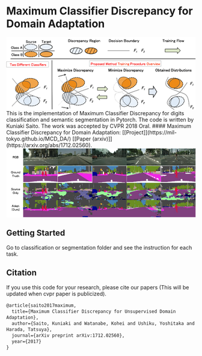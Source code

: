 # Maximum Classifier Discrepancy for Domain Adaptation
<img src='docs/overview.png' align="center" width=800>
This is the implementation of Maximum Classifier Discrepancy for digits classification and semantic segmentation in Pytorch.
The code is written by Kuniaki Saito. The work was accepted by CVPR 2018 Oral.
#### Maximum Classifier Discrepancy for Domain Adaptation: [[Project]](https://mil-tokyo.github.io/MCD_DA/) [[Paper (arxiv)]](https://arxiv.org/abs/1712.02560).
<img src='docs/result_seg.png' align="center" width=800>

## Getting Started
Go to classification or segmentation folder and see the instruction for each task.
## Citation
If you use this code for your research, please cite our papers (This will be updated when cvpr paper is publicized).
```
@article{saito2017maximum,
  title={Maximum Classifier Discrepancy for Unsupervised Domain Adaptation},
  author={Saito, Kuniaki and Watanabe, Kohei and Ushiku, Yoshitaka and Harada, Tatsuya},
  journal={arXiv preprint arXiv:1712.02560},
  year={2017}
}
```
